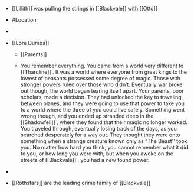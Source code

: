 
 - [[Lillith]]  was pulling the strings in [[Blackvale]]  with [[Otto]]  
 - #Location

 - 
 - [[Lore Dumps]] 
	 - [[Parents]] 
	 - You remember everything. You came from a world very different to [[Tharoline]]  . It was a world where everyone from great kings to the lowest of peasants possessed some degree of magic. Those with stronger powers ruled over those who didn’t. Eventually war broke out though, the world began tearing itself apart. Your parents, poor scholars, made a decision. They had unlocked the key to traveling between planes, and they were going to use that power to take you to a world where the three of you could live safely. Something went wrong though, and you ended up stranded deep in the [[Shadowfell]] , where they found that their magic no longer worked. You traveled through, eventually losing track of the days, as you searched desperately for a way out. They thought they were onto something when a strange creature known only as “The Beast'' took you. No matter how hard you think, you cannot remember what it did to you, or how long you were with, but when you awoke on the streets of [[Blackvale]] , you had a new found power.
 - 
 - [[Rothstars]] are the leading crime family of [[Blackvale]] 